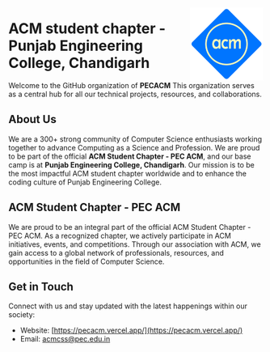 [<img src="profile/acm.png" align="right" width="145"/>](https://pecacm.vercel.app/)

# ACM student chapter - Punjab Engineering College, Chandigarh

Welcome to the GitHub organization of **PECACM** This organization serves as a central hub for all our technical projects, resources, and collaborations.

## About Us

We are a 300+ strong community of Computer Science enthusiasts working together to advance Computing as a Science and Profession. We are proud to be part of the official **ACM Student Chapter - PEC ACM**, and our base camp is at **Punjab Engineering College, Chandigarh**. Our mission is to be the most impactful ACM student chapter worldwide and to enhance the coding culture of Punjab Engineering College.


## ACM Student Chapter - PEC ACM

We are proud to be an integral part of the official ACM Student Chapter - PEC ACM. As a recognized chapter, we actively participate in ACM initiatives, events, and competitions. Through our association with ACM, we gain access to a global network of professionals, resources, and opportunities in the field of Computer Science.

## Get in Touch

Connect with us and stay updated with the latest happenings within our society:

-   Website: [https://pecacm.vercel.app/](https://pecacm.vercel.app/)
-   Email: [acmcss@pec.edu.in](mailto:acmcss@pec.edu.in)
